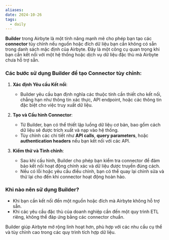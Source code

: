 ```yaml
---
aliases: 
date: 2024-10-26
tags:
  - daily
---
```

**Builder** trong Airbyte là một tính năng mạnh mẽ cho phép bạn tạo các **connector** tùy chỉnh nếu nguồn hoặc đích dữ liệu bạn cần không có sẵn trong danh sách mặc định của Airbyte. Đây là một công cụ quan trọng khi bạn cần kết nối với một hệ thống hoặc dịch vụ dữ liệu đặc thù mà Airbyte chưa hỗ trợ sẵn.

### Các bước sử dụng Builder để tạo Connector tùy chỉnh:

1. **Xác định Yêu cầu Kết nối**:
    
    - Builder yêu cầu bạn định nghĩa các thuộc tính cần thiết cho kết nối, chẳng hạn như thông tin xác thực, API endpoint, hoặc các thông tin đặc biệt cho việc truy xuất dữ liệu.
2. **Tạo và Cấu hình Connector**:
    
    - Từ Builder, bạn có thể thiết lập luồng dữ liệu cơ bản, bao gồm cách dữ liệu sẽ được trích xuất và nạp vào hệ thống.
    - Tùy chỉnh các chi tiết như **API calls**, **query parameters**, hoặc **authentication headers** nếu bạn kết nối với các API.
3. **Kiểm thử và Tinh chỉnh**:
    
    - Sau khi cấu hình, Builder cho phép bạn kiểm tra connector để đảm bảo kết nối hoạt động chính xác và dữ liệu được truyền đúng cách.
    - Nếu có lỗi hoặc yêu cầu điều chỉnh, bạn có thể quay lại chỉnh sửa và thử lại cho đến khi connector hoạt động hoàn hảo.

### Khi nào nên sử dụng Builder?

- Khi bạn cần kết nối đến một nguồn hoặc đích mà Airbyte không hỗ trợ sẵn.
- Khi các yêu cầu đặc thù của doanh nghiệp cần đến một quy trình ETL riêng, không thể đáp ứng bằng các connector chuẩn.

Builder giúp Airbyte mở rộng linh hoạt hơn, phù hợp với các nhu cầu cụ thể và tùy chỉnh cao trong các quy trình tích hợp dữ liệu.